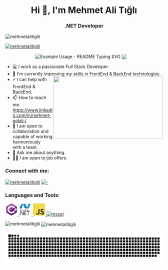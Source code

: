 <h1 align="center">Hi 👋, I'm Mehmet Ali Tığlı</h1>
<h3 align="center">.NET Developer</h3>

<p align="left"> <img src="https://komarev.com/ghpvc/?username=mehmetalitiglii&label=Profile%20views&color=0e75b6&style=flat" alt="mehmetalitiglii" /> </p>

<p align="left"> <a href="https://github.com/ryo-ma/github-profile-trophy"><img src="https://github-profile-trophy.vercel.app/?username=mehmetalitiglii" alt="mehmetalitiglii" /></a> </p>


<div align="center">
  <img src="https://readme-typing-svg.demolab.com/?lines=Hi+there,+I'm+Mehmet&font=Fira%20Code&center=true&width=380&height=50&duration=4000&pause=1000&color=000000&size=24" alt="Example Usage - README Typing SVG" style="display: inline-block; vertical-align: middle;">
  <img src="https://media.giphy.com/media/hvRJCLFzcasrR4ia7z/giphy.gif" width="7%" style="display: inline-block; vertical-align: middle;">
</div>

- 💻 I work as a passionate Full Stack Developer.
- 🌱 I'm currently improving my skills in FrontEnd & BackEnd technologies.
    <img src="https://www.mygo.ge/uploads/blog/1584023795.jpg" width="350px" height="200px" align= "right" />
- ⚡ I can help with FrontEnd & BackEnd.
- 📫 How to reach me https://www.linkedin.com/in/mehmet-polat-/
- 👯 I am open to collaboration and capable of working harmoniously <br/> with a team.
- 💬 Ask me about anything.
- 🤝🏻 I am open to job offers.


<h3 align="left">Connect with me:</h3>
<p align="left">
<a href="https://instagram.com/mehmetalitiglii" target="blank"><img align="center" src="https://raw.githubusercontent.com/rahuldkjain/github-profile-readme-generator/master/src/images/icons/Social/instagram.svg" alt="mehmetalitiglii" height="30" width="40" /></a>
<a href="/-" target="blank"><img align="center" src="https://raw.githubusercontent.com/rahuldkjain/github-profile-readme-generator/master/src/images/icons/Social/rss.svg" alt="-" height="30" width="40" /></a>
</p>

<h3 align="left">Languages and Tools:</h3>
<p align="left"> <a href="https://www.w3schools.com/cs/" target="_blank" rel="noreferrer"> <img src="https://raw.githubusercontent.com/devicons/devicon/master/icons/csharp/csharp-original.svg" alt="csharp" width="40" height="40"/> </a> <a href="https://dotnet.microsoft.com/" target="_blank" rel="noreferrer"> <img src="https://raw.githubusercontent.com/devicons/devicon/master/icons/dot-net/dot-net-original-wordmark.svg" alt="dotnet" width="40" height="40"/> </a> <a href="https://developer.mozilla.org/en-US/docs/Web/JavaScript" target="_blank" rel="noreferrer"> <img src="https://raw.githubusercontent.com/devicons/devicon/master/icons/javascript/javascript-original.svg" alt="javascript" width="40" height="40"/> </a> <a href="https://www.microsoft.com/en-us/sql-server" target="_blank" rel="noreferrer"> <img src="https://www.svgrepo.com/show/303229/microsoft-sql-server-logo.svg" alt="mssql" width="40" height="40"/> </a> </p>

<p><img align="left" src="https://github-readme-stats.vercel.app/api/top-langs?username=mehmetalitiglii&show_icons=true&locale=en&layout=compact" alt="mehmetalitiglii" /></p>

<p>&nbsp;<img align="center" src="https://github-readme-stats.vercel.app/api?username=mehmetalitiglii&show_icons=true&locale=en" alt="mehmetalitiglii" /></p>

<center>
<picture>
  <source
    media="(prefers-color-scheme: dark)"
    srcset="https://raw.githubusercontent.com/platane/snk/output/github-contribution-grid-snake-dark.svg"
  />
  <source
    media="(prefers-color-scheme: light)"
    srcset="https://raw.githubusercontent.com/platane/snk/output/github-contribution-grid-snake.svg"
  />
  <img
    alt="github contribution grid snake animation"
    src="https://raw.githubusercontent.com/platane/snk/output/github-contribution-grid-snake.svg"
  />
</picture>
</center>
